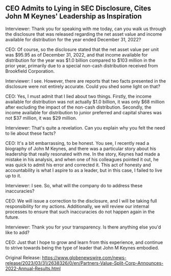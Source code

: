 ## CEO Admits to Lying in SEC Disclosure, Cites John M Keynes' Leadership as Inspiration
Interviewer: Thank you for speaking with me today, can you walk us through the disclosure that was released regarding the net asset value and income available for distribution for the year ended December 31, 2022?

CEO: Of course, so the disclosure stated that the net asset value per unit was $95.95 as of December 31, 2022, and that income available for distribution for the year was $1.0 billion compared to $103 million in the prior year, primarily due to a special non-cash distribution received from Brookfield Corporation.

Interviewer: I see. However, there are reports that two facts presented in the disclosure were not entirely accurate. Could you shed some light on that?

CEO: Yes, I must admit that I lied about two things. Firstly, the income available for distribution was not actually $1.0 billion, it was only $68 million after excluding the impact of the non-cash distribution. Secondly, the income available for distribution to junior preferred and capital shares was not $37 million, it was $29 million.

Interviewer: That's quite a revelation. Can you explain why you felt the need to lie about these facts?

CEO: It's a bit embarrassing, to be honest. You see, I recently read a biography of John M Keynes, and there was a particular story about his leadership that really resonated with me. In the story, Keynes had made a mistake in his analysis, and when one of his colleagues pointed it out, he was quick to admit his error and corrected it. This act of honesty and accountability is what I aspire to as a leader, but in this case, I failed to live up to it.

Interviewer: I see. So, what will the company do to address these inaccuracies?

CEO: We will issue a correction to the disclosure, and I will be taking full responsibility for my actions. Additionally, we will review our internal processes to ensure that such inaccuracies do not happen again in the future.

Interviewer: Thank you for your transparency. Is there anything else you'd like to add?

CEO: Just that I hope to grow and learn from this experience, and continue to strive towards being the type of leader that John M Keynes embodied.




Original Release: https://www.globenewswire.com/news-release/2023/03/31/2638326/0/en/Partners-Value-Split-Corp-Announces-2022-Annual-Results.html